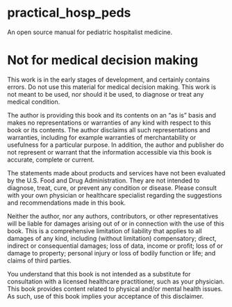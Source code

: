 # practical_hosp_peds
An open source manual for pediatric hospitalist medicine.



# Not for medical decision making
This work is in the early stages of development, and certainly contains errors. Do not use this material for medical decision making. This work is not meant to be used, nor should it be used, to diagnose or treat any medical condition. 

The author is providing this book and its contents on an “as is” basis and makes no
representations or warranties of any kind with respect to this book or its contents. The author
disclaims all such representations and warranties, including for example warranties of merchantability or usefulness for a particular purpose. In addition, the author and publisher do not represent or warrant that the
information accessible via this book is accurate, complete or current.

The statements made about products and services have not been evaluated by the U.S. Food and Drug
Administration. They are not intended to diagnose, treat, cure, or prevent any condition or disease. Please
consult with your own physician or healthcare specialist regarding the suggestions and recommendations made in
this book.

Neither the author, nor any authors, contributors, or
other representatives will be liable for damages arising out of or in connection with the use of this book.
This is a comprehensive limitation of liability that applies to all damages of any kind, including (without
limitation) compensatory; direct, indirect or consequential damages; loss of data, income or profit; loss of or
damage to property; personal injury or loss of bodily function or life; and claims of third parties.

You understand that this book is not intended as a substitute for consultation with a licensed healthcare
practitioner, such as your physician. This book provides content related to physical and/or mental health issues. As such, use of this book
implies your acceptance of this disclaimer.